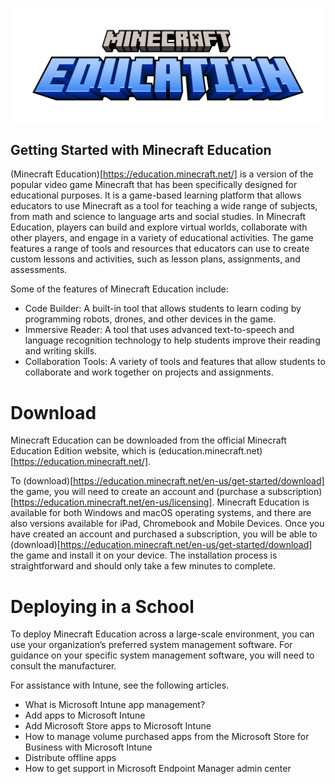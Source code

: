 ![alt text](https://github.com/juedwards/MinecraftEducationPythonExamples/blob/main/education-minecraft-logo.png)

## Getting Started with Minecraft Education

(Minecraft Education)[https://education.minecraft.net/] is a version of the popular video game Minecraft that has been specifically designed for educational purposes. It is a game-based learning platform that allows educators to use Minecraft as a tool for teaching a wide range of subjects, from math and science to language arts and social studies. In Minecraft Education, players can build and explore virtual worlds, collaborate with other players, and engage in a variety of educational activities. The game features a range of tools and resources that educators can use to create custom lessons and activities, such as lesson plans, assignments, and assessments.

Some of the features of Minecraft Education include:

* Code Builder: A built-in tool that allows students to learn coding by programming robots, drones, and other devices in the game.
* Immersive Reader: A tool that uses advanced text-to-speech and language recognition technology to help students improve their reading and writing skills.
* Collaboration Tools: A variety of tools and features that allow students to collaborate and work together on projects and assignments.

# Download

Minecraft Education can be downloaded from the official Minecraft Education Edition website, which is (education.minecraft.net)[https://education.minecraft.net/].

To (download)[https://education.minecraft.net/en-us/get-started/download] the game, you will need to create an account and (purchase a subscription)[https://education.minecraft.net/en-us/licensing]. Minecraft Education is available for both Windows and macOS operating systems, and there are also versions available for iPad, Chromebook and Mobile Devices. Once you have created an account and purchased a subscription, you will be able to (download)[https://education.minecraft.net/en-us/get-started/download] the game and install it on your device. The installation process is straightforward and should only take a few minutes to complete.

# Deploying in a School

To deploy Minecraft Education across a large-scale environment, you can use your organization’s preferred system management software. For guidance on your specific system management software, you will need to consult the manufacturer.

For assistance with Intune, see the following articles.

* What is Microsoft Intune app management?
* Add apps to Microsoft Intune
* Add Microsoft Store apps to Microsoft Intune
* How to manage volume purchased apps from the Microsoft Store for Business with Microsoft Intune
* Distribute offline apps
* How to get support in Microsoft Endpoint Manager admin center
